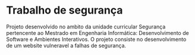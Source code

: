 # Trabalho de segurança
Projeto desenvolvido no ambito da unidade curricular Segurança pertencente ao Mestrado em Engenharia Informática: Desenvolvimento de Software e Ambientes Interativos. O projeto consiste no desenvolvimento de um website vulneravel a falhas de segurança. 

